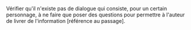 <!-- Page: #566 Questions à répétition -->

Vérifier qu'il n'existe pas de dialogue qui consiste, pour un certain personnage, à ne faire que poser des questions pour permettre à l'auteur de livrer de l'information [référence au passage].
